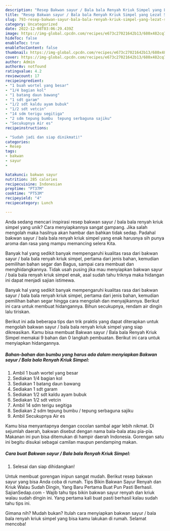 ```yaml
---
description: "Resep Bakwan sayur / Bala bala Renyah Kriuk Simpel yang Lezat Sekali"
title: "Resep Bakwan sayur / Bala bala Renyah Kriuk Simpel yang Lezat Sekali"
slug: 793-resep-bakwan-sayur-bala-bala-renyah-kriuk-simpel-yang-lezat-sekali
category: Uncategorized
date: 2022-12-08T03:06:29.439Z
image: https://img-global.cpcdn.com/recipes/e673c27021642b13/680x482cq70/bakwan-sayur-bala-bala-renyah-kriuk-simpel-foto-resep-utama.jpg
hideToc: false
enableToc: true
enableTocContent: false
thumbnail: https://img-global.cpcdn.com/recipes/e673c27021642b13/680x482cq70/bakwan-sayur-bala-bala-renyah-kriuk-simpel-foto-resep-utama.jpg
cover: https://img-global.cpcdn.com/recipes/e673c27021642b13/680x482cq70/bakwan-sayur-bala-bala-renyah-kriuk-simpel-foto-resep-utama.jpg
author: Admin
authorAv: notfound
ratingvalue: 4.2
reviewcount: 17
recipeingredient:
- "1 buah wortel yang besar"
- "1/4 bagian kol"
- "1 batang daun bawang"
- "1 sdt garam"
- "1/2 sdt kaldu ayam bubuk"
- "1/2 sdt vetcin"
- "14 sdm terigu segitiga"
- "2 sdm tepung bumbu  tepung serbaguna sajiku"
- "Secukupnya Air es"
recipeinstructions:

- "Sudah jadi dan siap dinikmati!"
categories:
- Resep
tags:
- bakwan
- sayur
- 

katakunci: bakwan sayur  
nutrition: 285 calories
recipecuisine: Indonesian
preptime: "PT37M"
cooktime: "PT53M"
recipeyield: "4"
recipecategory: Lunch

---
```





Anda sedang mencari inspirasi resep bakwan sayur / bala bala renyah kriuk simpel yang unik? Cara menyiapkannya sangat gampang. Jika salah mengolah maka hasilnya akan hambar dan bahkan tidak sedap. Padahal bakwan sayur / bala bala renyah kriuk simpel yang enak harusnya sih punya aroma dan rasa yang mampu memancing selera Kita.





Banyak hal yang sedikit banyak mempengaruhi kualitas rasa dari bakwan sayur / bala bala renyah kriuk simpel, pertama dari jenis bahan, kemudian pemilihan bahan segar dan Bagus, sampai cara membuat dan menghidangkannya. Tidak usah pusing jika mau menyiapkan bakwan sayur / bala bala renyah kriuk simpel enak,      asal sudah tahu triknya maka hidangan ini dapat menjadi sajian istimewa.














Banyak hal yang sedikit banyak mempengaruhi kualitas rasa dari bakwan sayur / bala bala renyah kriuk simpel, pertama dari jenis bahan, kemudian pemilihan bahan segar hingga cara mengolah dan menyajikannya. Berikut ini cara untuk membuat hidangannya. Bihun secukupnya, rendam air dingin lalu tiriskan.






Berikut ini ada beberapa tips dan trik praktis yang dapat diterapkan untuk mengolah bakwan sayur / bala bala renyah kriuk simpel yang siap dikreasikan. Kamu bisa membuat Bakwan sayur / Bala bala Renyah Kriuk Simpel memakai 9 bahan dan 0 langkah pembuatan. Berikut ini cara untuk menyiapkan hidangannya.

<!--inarticleads1-->

##### Bahan-bahan dan bumbu yang harus ada dalam menyiapkan Bakwan sayur / Bala bala Renyah Kriuk Simpel:

1. Ambil 1 buah wortel yang besar
1. Sediakan 1/4 bagian kol
1. Sediakan 1 batang daun bawang
1. Sediakan 1 sdt garam
1. Sediakan 1/2 sdt kaldu ayam bubuk
1. Sediakan 1/2 sdt vetcin
1. Ambil 14 sdm terigu segitiga
1. Sediakan 2 sdm tepung bumbu / tepung serbaguna sajiku
1. Ambil Secukupnya Air es


Kamu bisa menyantapnya dengan cocolan sambal agar lebih nikmat. Di sejumlah daerah, bakwan disebut dengan nama bala-bala atau pia-pia. Makanan ini pun bisa ditemukan di hampir daerah Indonesia. Gorengan satu ini begitu disukai sebagai camilan maupun pendamping makan. 

<!--inarticleads2-->

##### Cara buat Bakwan sayur / Bala bala Renyah Kriuk Simpel:


1. Selesai dan siap dihidangkan!

Untuk membuat gorengan inipun sangat mudah. Berikut resep bakwan sayur yang bisa Anda coba di rumah. Tips Bikin Bakwan Sayur Renyah dan Kriuk Walau Sudah Dingin, Yang Baru Pertama Buat Pun Pasti Berhasil. SajianSedap.com - Wajib tahu tips bikin bakwan sayur renyah dan kriuk walau sudah dingin ini. Yang pertama kali buat pasti berhasil kalau sudah tahu tips ini. 

Gimana nih? Mudah bukan? Itulah cara menyiapkan bakwan sayur / bala bala renyah kriuk simpel yang bisa kamu lakukan di rumah. Selamat mencoba!

